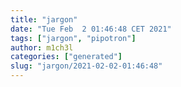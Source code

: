 ```yaml
---
title: "jargon"
date: "Tue Feb  2 01:46:48 CET 2021"
tags: ["jargon", "pipotron"]
author: m1ch3l
categories: ["generated"]
slug: "jargon/2021-02-02-01:46:48"
---
```



